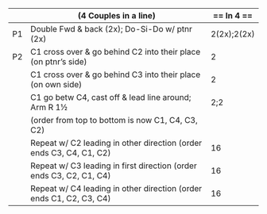 ||(4 Couples in a line) | == In 4 == |
|-----|----|-----|
|P1| Double Fwd & back (2x); Do-Si-Do w/ ptnr (2x) |2(2x);2(2x)|
|P2| C1 cross over & go behind C2 into their place (on ptnr’s side) |2|
||C1 cross over & go behind C3 into their place (on own side) |2|
||C1 go betw C4, cast off & lead line around; Arm R 1½ |2;2|
||(order from top to bottom is now C1, C4, C3, C2)||
||Repeat w/ C2 leading in other direction (order ends C3, C4, C1, C2) |16|
||Repeat w/ C3 leading in first direction (order ends C3, C2, C1, C4) |16|
||Repeat w/ C4 leading in other direction (order ends C1, C2, C3, C4) |16|
